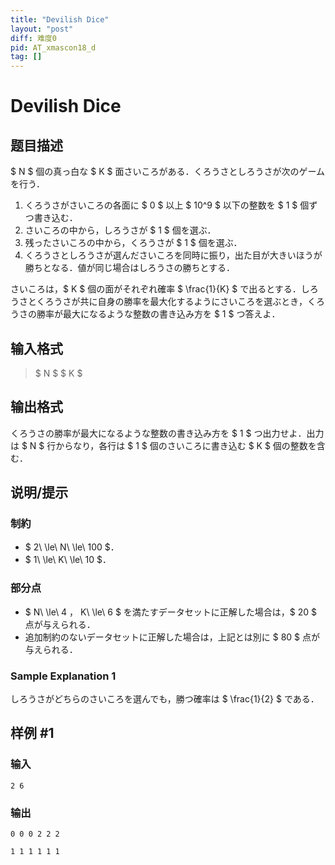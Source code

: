 ```yaml
---
title: "Devilish Dice"
layout: "post"
diff: 难度0
pid: AT_xmascon18_d
tag: []
---
```


# Devilish Dice

## 题目描述

[problemUrl]: https://atcoder.jp/contests/xmascon18/tasks/xmascon18_d

$ N $ 個の真っ白な $ K $ 面さいころがある．くろうさとしろうさが次のゲームを行う．

1. くろうさがさいころの各面に $ 0 $ 以上 $ 10^9 $ 以下の整数を $ 1 $ 個ずつ書き込む．
2. さいころの中から，しろうさが $ 1 $ 個を選ぶ．
3. 残ったさいころの中から，くろうさが $ 1 $ 個を選ぶ．
4. くろうさとしろうさが選んださいころを同時に振り，出た目が大きいほうが勝ちとなる．値が同じ場合はしろうさの勝ちとする．

さいころは，$ K $ 個の面がそれぞれ確率 $ \frac{1}{K} $ で出るとする．しろうさとくろうさが共に自身の勝率を最大化するようにさいころを選ぶとき，くろうさの勝率が最大になるような整数の書き込み方を $ 1 $ つ答えよ．

## 输入格式

> $ N $ $ K $

## 输出格式

くろうさの勝率が最大になるような整数の書き込み方を $ 1 $ つ出力せよ．出力は $ N $ 行からなり，各行は $ 1 $ 個のさいころに書き込む $ K $ 個の整数を含む．

## 说明/提示

### 制約

- $ 2\ \le\ N\ \le\ 100 $．
- $ 1\ \le\ K\ \le\ 10 $．

### 部分点

- $ N\ \le\ 4 $，$ K\ \le\ 6 $ を満たすデータセットに正解した場合は，$ 20 $ 点が与えられる．
- 追加制約のないデータセットに正解した場合は，上記とは別に $ 80 $ 点が与えられる．

### Sample Explanation 1

しろうさがどちらのさいころを選んでも，勝つ確率は $ \frac{1}{2} $ である．

## 样例 #1

### 输入

```
2 6
```

### 输出

```
0 0 0 2 2 2
1 1 1 1 1 1
```

